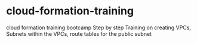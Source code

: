 # cloud-formation-training
cloud formation training bootcamp
Step by step Training on creating VPCs, Subnets within the VPCs, route tables for the public subnet